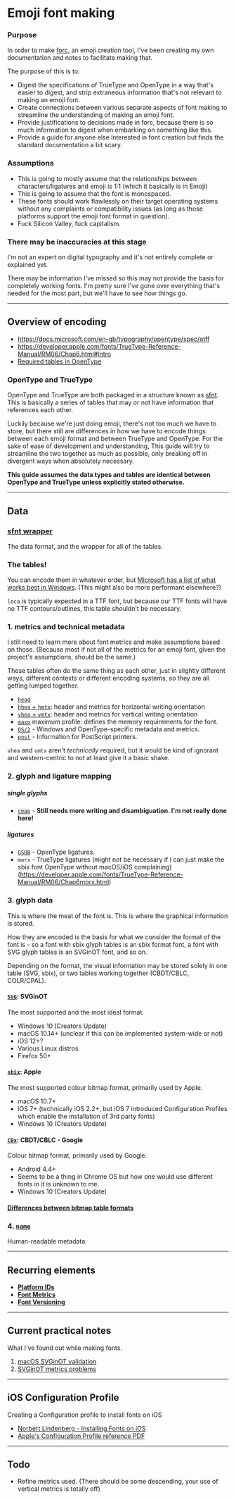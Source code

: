 # Emoji font making

### Purpose

In order to make [forc](https://github.com/mutantstandard/forc), an emoji creation tool, I've been creating my own documentation and notes to facilitate making that.

The purpose of this is to:

- Digest the specifications of TrueType and OpenType in a way that's easier to digest, and strip extraneous information that's not relevant to making an emoji font.
- Create connections between various separate aspects of font making to streamline the understanding of making an emoji font.
- Provide justifications to decisions made in forc, because there is so much information to digest when embarking on something like this.
- Provide a guide for anyone else interested in font creation but finds the standard documentation a bit scary.


### Assumptions

- This is going to mostly assume that the relationships between characters/ligatures and emoji is 1:1 (which it basically is in Emoji)
- This is going to assume that the font is monospaced.
- These fonts should work flawlessly on their target operating systems without any complaints or compatibility issues (as long as those platforms support the emoji font format in question).
- Fuck Silicon Valley, fuck capitalism.

### There may be inaccuracies at this stage

I'm not an expert on digital typography and it's not entirely complete or explained yet.

There may be information I've missed so this may not provide the basis for completely working fonts. I'm pretty sure I've gone over everything that's needed for the most part, but we'll have to see how things go.


-------

## Overview of encoding

- https://docs.microsoft.com/en-gb/typography/opentype/spec/otff
- https://developer.apple.com/fonts/TrueType-Reference-Manual/RM06/Chap6.html#Intro
- [Required tables in OpenType](https://docs.microsoft.com/en-gb/typography/opentype/spec/otff#required-tables)

### OpenType and TrueType

OpenType and TrueType are both packaged in a structure known as [sfnt](https://en.wikipedia.org/wiki/SFNT). This is basically a series of tables that may or not have information that references each other.

Luckily because we're just doing emoji, there's not too much we have to store, but there still are differences in how we have to encode things between each emoji format and between TrueType and OpenType. For the sake of ease of development and understanding, This guide will try to streamline the two together as much as possible, only breaking off in divergent ways when absolutely necessary.

**This guide assumes the data types and tables are identical between OpenType and TrueType unless explicitly stated otherwise.**


-------

## Data

### [sfnt wrapper](misc/sfnt.md)

The data format, and the wrapper for all of the tables.


### The tables!

You can encode them in whatever order, but [Microsoft has a list of what works best in Windows](https://docs.microsoft.com/en-gb/typography/opentype/spec/recom#optimized-table-ordering). (This might also be more performant elsewhere?)

`loca` is typically expected in a TTF font, but because our TTF fonts will have no TTF contours/outlines, this table shouldn't be necessary.


### 1. metrics and technical metadata

I still need to learn more about font metrics and make assumptions based on those. (Because most if not all of the metrics for an emoji font, given the project's assumptions, should be the same.)

These tables often do the same thing as each other, just in slightly different ways, different contexts or different encoding systems, so they are all getting lumped together.

- [`head`](tables/head.md)
- [`hhea` + `hmtx`](tables/horizontal_metrics.md): header and metrics for horizontal writing orientation
- [`vhea` + `vmtx`](tables/vertical_metrics.md): header and metrics for vertical writing orientation
- [`maxp`](tables/maxp.md) maximum profile: defines the memory requirements for the font.
- [`OS/2`](tables/os_2.md) - Windows and OpenType-specific metadata and metrics.
- [`post`](tables/post.md) - Information for PostScript printers.

`vhea` and `vmtx` aren't *technically* required, but it would be kind of ignorant and western-centric to not at least give it a basic shake.

### 2. glyph and ligature mapping


##### single glyphs
- [`cmap`](tables/cmap.md) - **Still needs more writing and disambiguation. I'm not really done here!**

##### ligatures
- [`GSUB`](tables/gsub.md) - OpenType ligatures.
- `morx` - TrueType ligatures (might not be necessary if I can just make the sbix font OpenType without macOS/iOS complaining) (https://developer.apple.com/fonts/TrueType-Reference-Manual/RM06/Chap6morx.html)

### 3. glyph data

This is where the meat of the font is. This is where the graphical information is stored.

How they are encoded is the basis for what we consider the format of the font is - so a font with sbix glyph tables is an sbix format font, a font with SVG glyph tables is an SVGinOT font, and so on.

Depending on the format, the visual information may be stored solely in one table (SVG, sbix), or two tables working together (CBDT/CBLC, COLR/CPAL).

#### [`SVG`](tables/svg.md): SVGinOT
The most supported and the most ideal format.

- Windows 10 (Creators Update)
- macOS 10.14+ (unclear if this can be implemented system-wide or not)
- iOS 12+?
- Various Linux distros
- Firefox 50+

#### [`sbix`](tables/sbix.md): Apple
The most supported colour bitmap format, primarily used by Apple.

- macOS 10.7+
- iOS 7+ (technically iOS 2.2+, but iOS 7 introduced Configuration Profiles which enable the installation of 3rd party fonts)
- Windows 10 (Creators Update)

#### [`CBx`](tables/cbx.md): CBDT/CBLC - Google
Colour bitmap format, primarily used by Google.

- Android 4.4+
- Seems to be a thing in Chrome OS but how one would use different fonts in it is unknown to me.
- Windows 10 (Creators Update)


#### [Differences between bitmap table formats](misc/bitmap_table_differences.md)



### 4. [`name`](tables/name.md)

Human-readable metadata.

---

## Recurring elements

- [**Platform IDs**](misc/platform_ids.md)
- [**Font Metrics**](misc/metrics.md)
- [**Font Versioning**](misc/font_version.md)



-----

## Current practical notes

What I've found out while making fonts.

1. [macOS SVGinOT validation](practical/1_macos_svginot.md)
2. [SVGinOT metrics problems](practical/2_svginot_problems.md)


-----

## iOS Configuration Profile

Creating a Configuration profile to install fonts on iOS

- [Norbert Lindenberg - Installing Fonts on iOS](https://norbertlindenberg.com/2015/06/installing-fonts-on-ios/)
- [Apple's Configuration Profile reference PDF](https://developer.apple.com/business/documentation/Configuration-Profile-Reference.pdf)


---

## Todo

- Refine metrics used. (There should be some descending, your use of vertical metrics is totally off)
